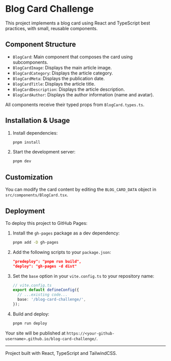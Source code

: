 # Blog Card Challenge

This project implements a blog card using React and TypeScript best practices, with small, reusable components.

## Component Structure

- `BlogCard`: Main component that composes the card using subcomponents.
- `BlogCardImage`: Displays the main article image.
- `BlogCardCategory`: Displays the article category.
- `BlogCardMeta`: Displays the publication date.
- `BlogCardTitle`: Displays the article title.
- `BlogCardDescription`: Displays the article description.
- `BlogCardAuthor`: Displays the author information (name and avatar).

All components receive their typed props from `BlogCard.types.ts`.

## Installation & Usage

1. Install dependencies:
   ```sh
   pnpm install
   ```
2. Start the development server:
   ```sh
   pnpm dev
   ```

## Customization

You can modify the card content by editing the `BLOG_CARD_DATA` object in `src/components/BlogCard.tsx`.

## Deployment

To deploy this project to GitHub Pages:

1. Install the `gh-pages` package as a dev dependency:
   ```sh
   pnpm add -D gh-pages
   ```
2. Add the following scripts to your `package.json`:
   ```json
   "predeploy": "pnpm run build",
   "deploy": "gh-pages -d dist"
   ```
3. Set the `base` option in your `vite.config.ts` to your repository name:
   ```ts
   // vite.config.ts
   export default defineConfig({
     // ...existing code...
     base: '/blog-card-challenge/',
   });
   ```
4. Build and deploy:
   ```sh
   pnpm run deploy
   ```

Your site will be published at `https://<your-github-username>.github.io/blog-card-challenge/`.

---

Project built with React, TypeScript and TailwindCSS.
